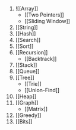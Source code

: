 1. ![[Array]]
	* [[Two Pointers]]
	* [[Sliding Window]]
1. [[String]]
2. [[Hash]]
3. [[Search]]
4. [[Sort]]
5. [[Recursion]]
	* [[Backtrack]]
6. [[Stack]]
7. [[Queue]]
8. [[Tree]]
	* [[Trie]]
	* [[Union-Find]]
9. [[Heap]]
10. [[Graph]]
	* [[Matrix]]
11. [[Greedy]]
12. [[Bits]]
